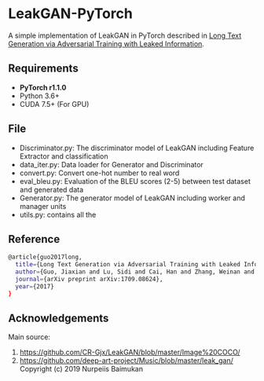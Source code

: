 # LeakGAN-PyTorch
A simple implementation of LeakGAN in PyTorch described in [Long Text Generation via Adversarial Training with Leaked Information](https://arxiv.org/abs/1709.08624). 


## Requirements
* **PyTorch r1.1.0**
* Python 3.6+
* CUDA 7.5+ (For GPU)


## File
* Discriminator.py: The discriminator model of LeakGAN including Feature Extractor and classification
* data_iter.py: Data loader for Generator and Discriminator
* convert.py: Convert one-hot number to real word
* eval_bleu.py: Evaluation of the BLEU scores (2-5) between test dataset and generated data
* Generator.py: The generator model of LeakGAN including worker and manager units
* utils.py: contains all the 

## Reference
```bash
@article{guo2017long,
  title={Long Text Generation via Adversarial Training with Leaked Information},
  author={Guo, Jiaxian and Lu, Sidi and Cai, Han and Zhang, Weinan and Yu, Yong and Wang, Jun},
  journal={arXiv preprint arXiv:1709.08624},
  year={2017}
}
```
## Acknowledgements
Main source:
1. https://github.com/CR-Gjx/LeakGAN/blob/master/Image%20COCO/
2. https://github.com/deep-art-project/Music/blob/master/leak_gan/
Copyright (c) 2019 Nurpeiis Baimukan